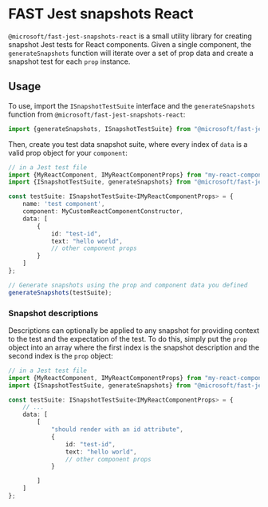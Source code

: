 # FAST Jest snapshots React
`@microsoft/fast-jest-snapshots-react` is a small utility library for creating snapshot Jest tests for React components.
Given a single component, the `generateSnapshots` function will iterate over a set of prop data and create a snapshot test for each `prop` instance.

## Usage
To use, import the `ISnapshotTestSuite` interface and the `generateSnapshots` function from `@microsoft/fast-jest-snapshots-react`:

```ts
import {generateSnapshots, ISnapshotTestSuite} from "@microsoft/fast-jest-snapshots-react";
```

Then, create you test data snapshot suite, where every index of `data` is a valid prop object for your `component`:
```ts
// in a Jest test file
import {MyReactComponent, IMyReactComponentProps} from "my-react-component.tsx";
import {ISnapshotTestSuite, generateSnapshots} from "@microsoft/fast-jest-snapshots-react";

const testSuite: ISnapshotTestSuite<IMyReactComponentProps> = {
    name: 'test component',
    component: MyCustomReactComponentConstructor,
    data: [
        {
            id: "test-id",
            text: "hello world",
            // other component props
        }
    ]
};

// Generate snapshots using the prop and component data you defined
generateSnapshots(testSuite);
```

### Snapshot descriptions
Descriptions can optionally be applied to any snapshot for providing context to the test and the expectation of the test.
To do this, simply put the `prop` object into an array where the first index is the snapshot description and the second index is the `prop` object:

```ts
// in a Jest test file
import {MyReactComponent, IMyReactComponentProps} from "my-react-component.tsx";
import {ISnapshotTestSuite, generateSnapshots} from "@microsoft/fast-jest-snapshots-react";

const testSuite: ISnapshotTestSuite<IMyReactComponentProps> = {
    // ...
    data: [
        [
            "should render with an id attribute",
            {
                id: "test-id",
                text: "hello world",
                // other component props
            }

        ]
    ]
};
```
